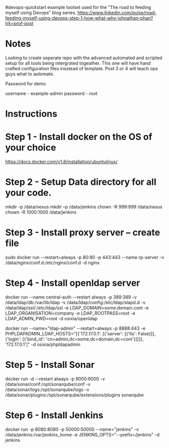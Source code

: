 #devops-quickstart
example toolset used for the "The road to feeding myself using Devops" blog series. https://www.linkedin.com/pulse/road-feeding-myself-using-devops-step-1-how-what-why-johnathan-phan?trk=prof-post

# Notes

Looking to create seperate repo with the advanced automated and scripted setup for all tools being intergrated togeather. This one will have hand crafted configuration files insstead of template. Post 3 or 4 will teach ops guys what to automate.

Password for demo

username - example-admin
password - root

# Instructions

# Step 1 - Install docker on the OS of your choice

https://docs.docker.com/v1.8/installation/ubuntulinux/

# Step 2 - Setup Data directory for all your code.

mkdir -p  /data/nexus
mkdir –p /data/jenkins
chown -R 999:999 /data/nexus
chown -R 1000:1000 /data/jenkins

# Step 3 - Install proxy server – create file

sudo docker run --restart=always -p 80:80 -p 443:443 --name rp-server -v /data/nginx/conf.d:/etc/nginx/conf.d -d nginx

# Step 4 - Install openldap server

docker run --name central-auth --restart always -p 389:389 -v /data/ldap/db:/var/lib/ldap -v /data/ldap/config:/etc/ldap/slapd.d -v /data/ldap/ssl/:/etc/ldap/ssl -e LDAP_DOMAIN=some.domain.com -e LDAP_ORGANISATION=company -e LDAP_ROOTPASS=root -e LDAP_ADMIN_PWD=root -d osixia/openldap

docker run --name="ldap-admin" --restart=always -p 8888:443 -e PHPLDAPADMIN_LDAP_HOSTS="[{'172.17.0.1': [{'server': [{'tls': False}]},{'login': [{'bind_id': 'cn=admin,dc=some,dc=domain,dc=com'}]}]}, '172.17.0.1']" -d osixia/phpldapadmin

# Step 5 - Install Sonar

docker run -d --restart always -p 9000:9000 -v /data/sonar/conf:/opt/sonarqube/conf -v /data/sonar/logs:/opt/sonarqube/logs -v /data/sonar/plugins:/opt/sonarqube/extensions/plugins sonarqube

# Step 6 - Install Jenkins

docker run -p 8080:8080 -p 50000:50000 --name="jenkins" -v /data/jenkins:/var/jenkins_home -e JENKINS_OPTS="--prefix=/jenkins" -d jenkins




